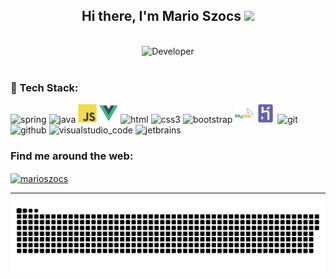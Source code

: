 <h2 align='center'> Hi there, I'm Mario Szocs <img src="https://media.giphy.com/media/hvRJCLFzcasrR4ia7z/giphy.gif" width="25px"> </h2>

<p align="center">
   <br><img src="https://user-images.githubusercontent.com/11271085/163711111-a3f46567-e23e-44de-a066-859964552b94.gif" width="400px" alt="Developer"><br><br>
</p>

<h3>🚀 Tech Stack: </h3>
<p align="left">
   <img src="https://www.vectorlogo.zone/logos/springio/springio-icon.svg" alt="spring" width="30" height="30" />
   <img src="https://www.vectorlogo.zone/logos/java/java-icon.svg" alt="java" width="30" height="30" />
   <img src="https://raw.githubusercontent.com/devicons/devicon/master/icons/javascript/javascript-original.svg" alt="javascript" width="30" height="30" />
   <img src="https://raw.githubusercontent.com/devicons/devicon/master/icons/vuejs/vuejs-original.svg" alt="vue" width="30" height="30" />
   <img src="https://www.vectorlogo.zone/logos/w3_html5/w3_html5-icon.svg" alt="html" width="30" height="30" />
   <img src="https://www.vectorlogo.zone/logos/w3_css/w3_css-icon.svg" alt="css3" width="30" height="30" />
   <img src="https://www.vectorlogo.zone/logos/getbootstrap/getbootstrap-icon.svg" alt="bootstrap" width="30" height="30" />
   <img src="https://raw.githubusercontent.com/devicons/devicon/master/icons/mysql/mysql-original-wordmark.svg" alt="mysql" width="30" height="30" />
   <img src="https://raw.githubusercontent.com/devicons/devicon/master/icons/heroku/heroku-plain.svg" alt="heroku" width="30" height="30" />
   <img src="https://www.vectorlogo.zone/logos/git-scm/git-scm-icon.svg" alt="git" width="30" height="30" />
   <img src="https://www.vectorlogo.zone/logos/github/github-icon.svg" alt="github" width="30" height="30" />
   <img src="https://www.vectorlogo.zone/logos/visualstudio_code/visualstudio_code-icon.svg" alt="visualstudio_code" width="30" height="30" />
   <img src="https://www.vectorlogo.zone/logos/jetbrains/jetbrains-icon.svg" alt="jetbrains" width="30" height="30" />
</p>


<h3 align="left">Find me around the web: </h3>
<p align="left">
   <a href="https://www.linkedin.com/in/mario-szocs" target="blank"><img align="center" src="https://www.vectorlogo.zone/logos/linkedin/linkedin-tile.svg" alt="marioszocs" height="40" width="40" /></a>
</p>

<hr>

<p align="center">
   <img src="https://raw.githubusercontent.com/marioszocs/marioszocs/master/images/github-grid-snake.svg" alt="snake">

</p>


